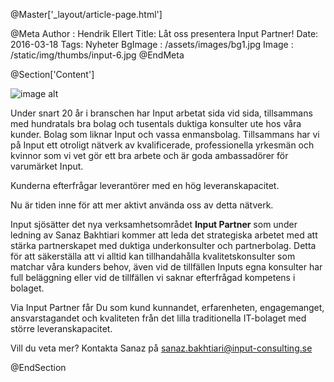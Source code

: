 @Master['_layout/article-page.html']

@Meta
Author : Hendrik Ellert
Title: Låt oss presentera Input Partner!
Date: 2016-03-18
Tags: Nyheter
BgImage : /assets/images/bg1.jpg
Image : /static/img/thumbs/input-6.jpg
@EndMeta

@Section['Content']

![image alt](/static/img/nyheter/Input-Partner-500x223.png)


Under snart 20 år i branschen har Input arbetat sida vid sida, tillsammans med hundratals bra bolag och tusentals duktiga konsulter ute hos våra kunder.
Bolag som liknar Input och vassa enmansbolag. Tillsammans har vi på Input ett otroligt nätverk av kvalificerade, professionella yrkesmän och kvinnor som vi vet gör ett bra arbete och är goda ambassadörer för varumärket Input.

Kunderna efterfrågar leverantörer med en hög leveranskapacitet.

Nu är tiden inne för att mer aktivt använda oss av detta nätverk.

Input sjösätter det nya verksamhetsområdet **Input Partner** som under ledning av Sanaz Bakhtiari kommer att leda det strategiska arbetet med att stärka partnerskapet med duktiga underkonsulter och partnerbolag. Detta för att säkerställa att vi alltid kan tillhandahålla kvalitetskonsulter som matchar våra kunders behov, även vid de tillfällen Inputs egna konsulter har full beläggning eller vid de tillfällen vi saknar efterfrågad kompetens i bolaget.

Via Input Partner får Du som kund kunnandet, erfarenheten, engagemanget, ansvarstagandet och kvaliteten från det lilla traditionella IT-bolaget med större leveranskapacitet.

Vill du veta mer?
Kontakta Sanaz på sanaz.bakhtiari@input-consulting.se


@EndSection
